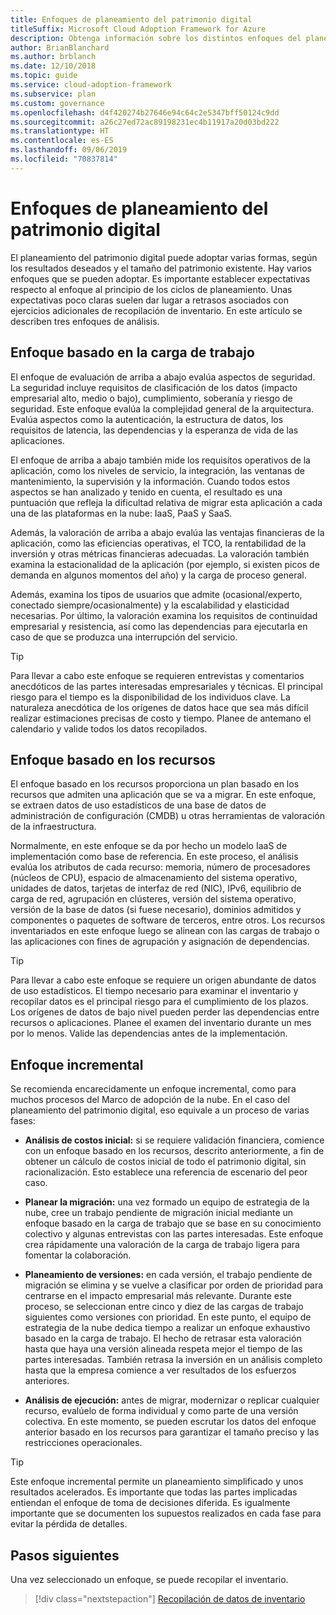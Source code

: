 ```yaml
---
title: Enfoques de planeamiento del patrimonio digital
titleSuffix: Microsoft Cloud Adoption Framework for Azure
description: Obtenga información sobre los distintos enfoques del planeamiento del patrimonio digital.
author: BrianBlanchard
ms.author: brblanch
ms.date: 12/10/2018
ms.topic: guide
ms.service: cloud-adoption-framework
ms.subservice: plan
ms.custom: governance
ms.openlocfilehash: d4f420274b27646e94c64c2e5347bff50124c9dd
ms.sourcegitcommit: a26c27ed72ac89198231ec4b11917a20d03bd222
ms.translationtype: HT
ms.contentlocale: es-ES
ms.lasthandoff: 09/06/2019
ms.locfileid: "70837814"
---
```

# <a name="approaches-to-digital-estate-planning"></a>Enfoques de planeamiento del patrimonio digital

El planeamiento del patrimonio digital puede adoptar varias formas, según los resultados deseados y el tamaño del patrimonio existente. Hay varios enfoques que se pueden adoptar. Es importante establecer expectativas respecto al enfoque al principio de los ciclos de planeamiento. Unas expectativas poco claras suelen dar lugar a retrasos asociados con ejercicios adicionales de recopilación de inventario. En este artículo se describen tres enfoques de análisis.

## <a name="workload-driven-approach"></a>Enfoque basado en la carga de trabajo

El enfoque de evaluación de arriba a abajo evalúa aspectos de seguridad. La seguridad incluye requisitos de clasificación de los datos (impacto empresarial alto, medio o bajo), cumplimiento, soberanía y riesgo de seguridad. Este enfoque evalúa la complejidad general de la arquitectura. Evalúa aspectos como la autenticación, la estructura de datos, los requisitos de latencia, las dependencias y la esperanza de vida de las aplicaciones.

El enfoque de arriba a abajo también mide los requisitos operativos de la aplicación, como los niveles de servicio, la integración, las ventanas de mantenimiento, la supervisión y la información. Cuando todos estos aspectos se han analizado y tenido en cuenta, el resultado es una puntuación que refleja la dificultad relativa de migrar esta aplicación a cada una de las plataformas en la nube: IaaS, PaaS y SaaS.

Además, la valoración de arriba a abajo evalúa las ventajas financieras de la aplicación, como las eficiencias operativas, el TCO, la rentabilidad de la inversión y otras métricas financieras adecuadas. La valoración también examina la estacionalidad de la aplicación (por ejemplo, si existen picos de demanda en algunos momentos del año) y la carga de proceso general.

Además, examina los tipos de usuarios que admite (ocasional/experto, conectado siempre/ocasionalmente) y la escalabilidad y elasticidad necesarias. Por último, la valoración examina los requisitos de continuidad empresarial y resistencia, así como las dependencias para ejecutarla en caso de que se produzca una interrupción del servicio.

> [!TIP]
> Para llevar a cabo este enfoque se requieren entrevistas y comentarios anecdóticos de las partes interesadas empresariales y técnicas. El principal riesgo para el tiempo es la disponibilidad de los individuos clave. La naturaleza anecdótica de los orígenes de datos hace que sea más difícil realizar estimaciones precisas de costo y tiempo. Planee de antemano el calendario y valide todos los datos recopilados.

## <a name="asset-driven-approach"></a>Enfoque basado en los recursos

El enfoque basado en los recursos proporciona un plan basado en los recursos que admiten una aplicación que se va a migrar. En este enfoque, se extraen datos de uso estadísticos de una base de datos de administración de configuración (CMDB) u otras herramientas de valoración de la infraestructura.

Normalmente, en este enfoque se da por hecho un modelo IaaS de implementación como base de referencia. En este proceso, el análisis evalúa los atributos de cada recurso: memoria, número de procesadores (núcleos de CPU), espacio de almacenamiento del sistema operativo, unidades de datos, tarjetas de interfaz de red (NIC), IPv6, equilibrio de carga de red, agrupación en clústeres, versión del sistema operativo, versión de la base de datos (si fuese necesario), dominios admitidos y componentes o paquetes de software de terceros, entre otros. Los recursos inventariados en este enfoque luego se alinean con las cargas de trabajo o las aplicaciones con fines de agrupación y asignación de dependencias.

> [!TIP]
> Para llevar a cabo este enfoque se requiere un origen abundante de datos de uso estadísticos. El tiempo necesario para examinar el inventario y recopilar datos es el principal riesgo para el cumplimiento de los plazos. Los orígenes de datos de bajo nivel pueden perder las dependencias entre recursos o aplicaciones. Planee el examen del inventario durante un mes por lo menos. Valide las dependencias antes de la implementación.

## <a name="incremental-approach"></a>Enfoque incremental

Se recomienda encarecidamente un enfoque incremental, como para muchos procesos del Marco de adopción de la nube. En el caso del planeamiento del patrimonio digital, eso equivale a un proceso de varias fases:

- **Análisis de costos inicial:** si se requiere validación financiera, comience con un enfoque basado en los recursos, descrito anteriormente, a fin de obtener un cálculo de costos inicial de todo el patrimonio digital, sin racionalización. Esto establece una referencia de escenario del peor caso.

- **Planear la migración:** una vez formado un equipo de estrategia de la nube, cree un trabajo pendiente de migración inicial mediante un enfoque basado en la carga de trabajo que se base en su conocimiento colectivo y algunas entrevistas con las partes interesadas. Este enfoque crea rápidamente una valoración de la carga de trabajo ligera para fomentar la colaboración.

- **Planeamiento de versiones:** en cada versión, el trabajo pendiente de migración se elimina y se vuelve a clasificar por orden de prioridad para centrarse en el impacto empresarial más relevante. Durante este proceso, se seleccionan entre cinco y diez de las cargas de trabajo siguientes como versiones con prioridad. En este punto, el equipo de estrategia de la nube dedica tiempo a realizar un enfoque exhaustivo basado en la carga de trabajo. El hecho de retrasar esta valoración hasta que haya una versión alineada respeta mejor el tiempo de las partes interesadas. También retrasa la inversión en un análisis completo hasta que la empresa comience a ver resultados de los esfuerzos anteriores.

- **Análisis de ejecución:** antes de migrar, modernizar o replicar cualquier recurso, evalúelo de forma individual y como parte de una versión colectiva. En este momento, se pueden escrutar los datos del enfoque anterior basado en los recursos para garantizar el tamaño preciso y las restricciones operacionales.

> [!TIP]
> Este enfoque incremental permite un planeamiento simplificado y unos resultados acelerados. Es importante que todas las partes implicadas entiendan el enfoque de toma de decisiones diferida. Es igualmente importante que se documenten los supuestos realizados en cada fase para evitar la pérdida de detalles.

## <a name="next-steps"></a>Pasos siguientes

Una vez seleccionado un enfoque, se puede recopilar el inventario.

> [!div class="nextstepaction"]
> [Recopilación de datos de inventario](inventory.md)
